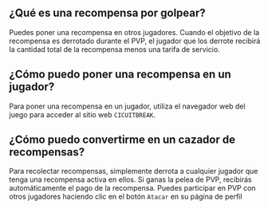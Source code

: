 ## ¿Qué es una recompensa por golpear?

Puedes poner una recompensa en otros jugadores. Cuando el objetivo de la recompensa es derrotado durante el PVP, el jugador que los derrote recibirá la cantidad total de la recompensa menos una tarifa de servicio.

## ¿Cómo puedo poner una recompensa en un jugador?

Para poner una recompensa en un jugador, utiliza el navegador web del juego para acceder al sitio web `CICUITBREAK`.

## ¿Cómo puedo convertirme en un cazador de recompensas?

Para recolectar recompensas, simplemente derrota a cualquier jugador que tenga una recompensa activa en ellos. Si ganas la pelea de PVP, recibirás automáticamente el pago de la recompensa.
Puedes participar en PVP con otros jugadores haciendo clic en el botón `Atacar` en su página de perfil
